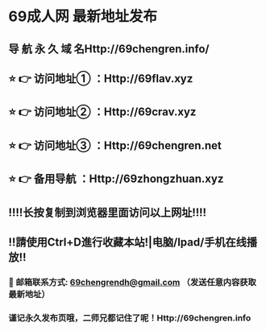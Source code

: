 
# 69成人网 最新地址发布 

## 导 航 永 久 域 名Http://69chengren.info/

## ⭐️ 👉 访问地址① ：Http://69flav.xyz

## ⭐️ 👉 访问地址② ：Http://69crav.xyz

## ⭐️ 👉 访问地址③ ：Http://69chengren.net

## ⭐️ 👉 备用导航 ：Http://69zhongzhuan.xyz

## ‼️‼️长按复制到浏览器里面访问以上网址‼️‼️
## ‼️請使用Ctrl+D進行收藏本站!|电脑/Ipad/手机在线播放‼️
### 📧 邮箱联系方式: 69chengrendh@gmail.com （发送任意内容获取最新地址）
### 谨记永久发布页哦，二师兄都记住了呢！Http://69chengren.info
